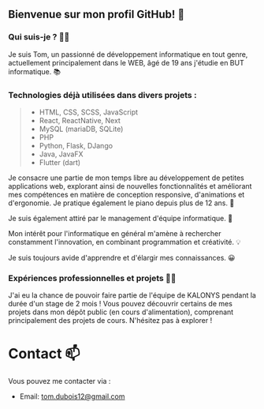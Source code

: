 ﻿## Bienvenue sur mon profil GitHub! 👋

### Qui suis-je ? 👨‍💻

Je suis Tom, un passionné de développement informatique en tout genre, actuellement principalement dans le WEB, âgé de 19 ans j'étudie en BUT informatique. 📚

### Technologies déjà utilisées dans divers projets :

> - HTML, CSS, SCSS, JavaScript
> - React, ReactNative, Next
> - MySQL (mariaDB, SQLite)
> - PHP
> - Python, Flask, DJango
> - Java, JavaFX
> - Flutter (dart)

Je consacre une partie de mon temps libre au développement de petites applications web, explorant ainsi de nouvelles fonctionnalités et améliorant mes compétences en matière de conception responsive, d'animations et d'ergonomie.
Je pratique également le piano depuis plus de 12 ans. 🎵

Je suis également attiré par le management d'équipe informatique. :100:

Mon intérêt pour l'informatique en général m'amène à rechercher constamment l'innovation, en combinant programmation et créativité. 💡

Je suis toujours avide d'apprendre et d'élargir mes connaissances. 😀

### Expériences professionnelles et projets 👨‍💼

J'ai eu la chance de pouvoir faire partie de l'équipe de KALONYS pendant la durée d'un stage de 2 mois !
Vous pouvez découvrir certains de mes projets dans mon dépôt public (en cours d'alimentation), comprenant principalement des projets de cours. N'hésitez pas à explorer !


# Contact 📫

Vous pouvez me contacter via :

- Email: tom.dubois12@gmail.com
